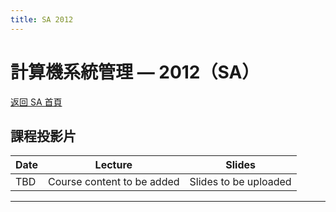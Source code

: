 ```yaml
---
title: SA 2012
---
```


# 計算機系統管理 — 2012（SA）

[返回 SA 首頁](/sa/)

## 課程投影片

| Date  | Lecture | Slides |
|-------|-------------|----------|
| TBD | Course content to be added | Slides to be uploaded |

---
